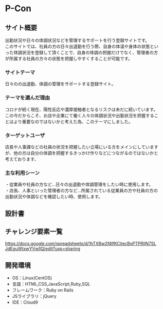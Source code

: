 # P-Con

## サイト概要
出勤状況や日々の体調状況などを管理するサポートを行う登録サイトです。<br>
このサイトでは、社員の方の日々出退勤を行う際、自身の体温や身体の状態といった体調状況を登録して頂くことで、自身の体調の把握だけでなく、管理者の方が所属する社員の方々の状態を把握しやすくすることが可能です。


### サイトテーマ
日々のの出退勤、体調の管理をサポートする登録サイト。

### テーマを選んだ理由
コロナが続く現在、陽性反応や濃厚接触者となるリスクは未だに続いています。<br>
この今だからこそ、お店や企業にて働く人々の体調状況や出勤状況を把握することはより重要なのではないかと考えた為、このテーマにしました。

### ターゲットユーザ
店長や人事課などの社員の状況を把握したい立場にいる方をメインにしていますが、他の方は自分の体調を把握するきっかけ作りなどにつながるのではないかと考えております、

### 主な利用シーン
・従業員や社員の方など…日々の出退勤や体調管理をしたい時に使用します。<br>
・店長、人事といった管理者の方など…所属されている従業員の方や社員の方の出勤状況や体調などを確認したい時、使用します。<br>



## 設計書


## チャレンジ要素一覧
https://docs.google.com/spreadsheets/d/1hTXBw2f4IfKCitecBxPTPRIlN7SLJdEguWtxwYVwIlQ/edit?usp=sharing

## 開発環境
- OS：Linux(CentOS)
- 言語：HTML,CSS,JavaScript,Ruby,SQL
- フレームワーク：Ruby on Rails
- JSライブラリ：jQuery
- IDE：Cloud9
